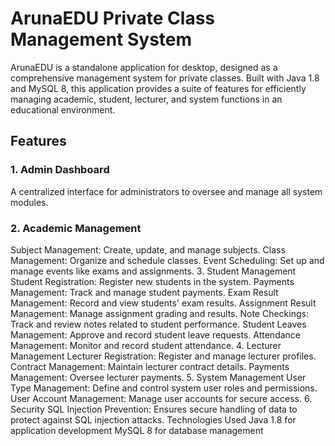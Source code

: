 # ArunaEDU Private Class Management System
ArunaEDU is a standalone application for desktop, designed as a comprehensive management system for private classes. Built with Java 1.8 and MySQL 8, this application provides a suite of features for efficiently managing academic, student, lecturer, and system functions in an educational environment.

## Features
### 1. Admin Dashboard
A centralized interface for administrators to oversee and manage all system modules.
### 2. Academic Management
Subject Management: Create, update, and manage subjects.
Class Management: Organize and schedule classes.
Event Scheduling: Set up and manage events like exams and assignments.
3. Student Management
Student Registration: Register new students in the system.
Payments Management: Track and manage student payments.
Exam Result Management: Record and view students' exam results.
Assignment Result Management: Manage assignment grading and results.
Note Checkings: Track and review notes related to student performance.
Student Leaves Management: Approve and record student leave requests.
Attendance Management: Monitor and record student attendance.
4. Lecturer Management
Lecturer Registration: Register and manage lecturer profiles.
Contract Management: Maintain lecturer contract details.
Payments Management: Oversee lecturer payments.
5. System Management
User Type Management: Define and control system user roles and permissions.
User Account Management: Manage user accounts for secure access.
6. Security
SQL Injection Prevention: Ensures secure handling of data to protect against SQL injection attacks.
Technologies Used
Java 1.8 for application development
MySQL 8 for database management

